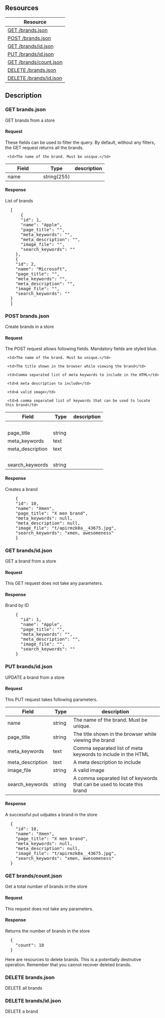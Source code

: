 ## Resources
<table class="table table-bordered ">
  <thead>
   <tr>
     <th>Resource</th>
   </tr>
 </thead>
 <tbody>
   <tr>
     <td><a href="#get-brandsjson">GET  /brands.json</a></td>
     
   </tr>
   <tr>
     <td><a href="#post-brandsjson">POST /brands.json </a></td>
     
   </tr>
   <tr>
     <td><a href="#get-brandsidjson">GET /brands/id.json</a></td>
     
   </tr>
   <tr>
     <td><a href="#put-brandsidjson">PUT /brands/id.json</a></td>
     
   </tr>
   <tr>
     <td><a href="#get-brandscountjson">GET /brands/count.json</a></td>
     
   </tr>
   <tr>
     <td><a href="#delete-brandsjson">DELETE /brands.json</a></td>
     
   </tr>
   <tr>
     <td><a href="#delete-brandsidjson">DELETE /brands/id.json</a></td>
     
   </tr>
   
 </tbody>
</table>
   
## Description
### GET brands.json
GET brands from a store

#### Request
These fields can be used to filter the query. By default, without any filters, the GET request returns all the brands.

<table class="table table-bordered ">
  <thead>
   <tr>
     <th style="width: 100px;">Field</th>
     <th style="width: 50px;">Type</th>
     <th>description</th>
   </tr>
 </thead>
 <tbody>
   
   <tr>
     <td>name</td>
     <td>string(255)</td>
     
     <td>The name of the brand. Must be unique.</td>
   </tr>
   
 </tbody>
</table>

#### Response
List of brands
<pre>
  [
      {
      "id": 1,
      "name": "Apple",
      "page_title": "",
      "meta_keywords": "",
      "meta_description": "",
      "image_file": "",
      "search_keywords": ""
    },
    {
    "id": 2,
    "name": "Microsoft",
    "page_title": "",
    "meta_keywords": "",
    "meta_description": "",
    "image_file": "",
    "search_keywords": ""
  }
  ]
</pre>

### POST brands.json
Create brands in a store

#### Request
The POST request allows following fields. Mandatory fields are styled blue.
<style type="text/css">
tr.mandatory {
  color: aliceblue;
}
</style>

<table class="table table-bordered">
  <thead>
   <tr>
     <th style="width: 100px;">Field</th>
     <th style="width: 50px;">Type</th>
     <th>description</th>
   </tr>
 </thead>
 <tbody>
   
   <tr class="mandatory">
     <td >name</td>
     <td>string</td>
     
     <td>The name of the brand. Must be unique.</td>
   </tr>
   <tr>
     <td>page_title</td>
     <td>string</td>
     
     <td>The title shown in the browser while viewing the brand</td>
   </tr>
   <tr>
     <td>meta_keywords</td>
     <td>text</td>
     
     <td>Comma separated list of meta keywords to include in the HTML</td>
   </tr>
   <tr>
     <td>meta_description</td>
     <td>text</td>
     
     <td>A meta description to include</td>
   </tr>
   <tr class="mandatory">
     <td >image_file</td>
     <td>string</td>
     
     <td>A valid image</td>
   </tr>
   <tr>
     <td>search_keywords</td>
     <td>string</td>
     
     <td>A comma separated list of keywords that can be used to locate this brand</td>
   </tr>
   
 </tbody>
</table>

#### Response
Creates a brand
<pre>
    {
    "id": 10,
    "name": "Xmen",
    "page_title": "X men brand",
    "meta_keywords": null,
    "meta_description": null,
    "image_file": "t/apirmzk0a__43675.jpg",
    "search_keywords": "xmen, awesomeness"
    }
</pre>   

### GET brands/id.json
GET a brand from a store

#### Request
This GET request does not take any parameters.

#### Response
Brand by ID
<pre>
    {
      "id": 1,
      "name": "Apple",
      "page_title": "",
      "meta_keywords": "",
      "meta_description": "",
      "image_file": "",
      "search_keywords": ""
    }
</pre>    

### PUT brands/id.json
UPDATE a brand from a store

#### Request
This PUT request takes following parameters.
<table class="table table-bordered">
  <thead>
   <tr>
     <th style="width: 100px;">Field</th>
     <th style="width: 50px;">Type</th>
     <th>description</th>
   </tr>
 </thead>
 <tbody>
   
<tr >
  <td >name</td>
  <td>string</td>

  <td>The name of the brand. Must be unique.</td>
</tr>
<tr>
  <td>page_title</td>
  <td>string</td>
  <td>The title shown in the browser while viewing the brand</td>
</tr>
<tr>
  <td>meta_keywords</td>
  <td>text</td>
  <td>Comma separated list of meta keywords to include in the HTML</td>
</tr>
<tr>
  <td>meta_description</td>
  <td>text</td>
  <td>A meta description to include</td>
</tr>
<tr >
  <td >image_file</td>
  <td>string</td>
  <td>A valid image</td>
</tr>
<tr>
  <td>search_keywords</td>
  <td>string</td>
  <td>A comma separated list of keywords that can be used to locate this brand</td>
</tr>
 
</tbody>
</table>

#### Response
A successful put udpates a brand in the store 
<pre>
  {
    "id": 10,
    "name": "Xmen",
    "page_title": "X men brand",
    "meta_keywords": null,
    "meta_description": null,
    "image_file": "t/apirmzk0a__43675.jpg",
    "search_keywords": "xmen, awesomeness"
  }
</pre>
### GET brands/count.json
Get a total number of brands in the store

#### Request
This request does not take any parameters.

#### Response
Returns the number of brands in the store 
<pre>
  {
    "count": 10
  }
</pre>
Here are resources to delete brands. This is a potentially destrutive operation. Remember that you cannot recover deleted brands.

### DELETE brands.json
DELETE all brands

### DELETE brands/id.json
DELETE a brand
